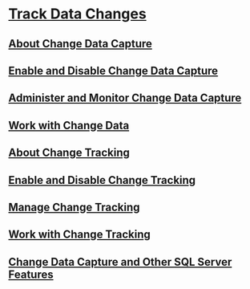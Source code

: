 # [Track Data Changes](track-data-changes-sql-server.md)
## [About Change Data Capture](about-change-data-capture-sql-server.md)
## [Enable and Disable Change Data Capture](enable-and-disable-change-data-capture-sql-server.md)
## [Administer and Monitor Change Data Capture](administer-and-monitor-change-data-capture-sql-server.md)
## [Work with Change Data](work-with-change-data-sql-server.md)
## [About Change Tracking](about-change-tracking-sql-server.md)
## [Enable and Disable Change Tracking](enable-and-disable-change-tracking-sql-server.md)
## [Manage Change Tracking](manage-change-tracking-sql-server.md)
## [Work with Change Tracking](work-with-change-tracking-sql-server.md)
## [Change Data Capture and Other SQL Server Features](change-data-capture-and-other-sql-server-features.md)
